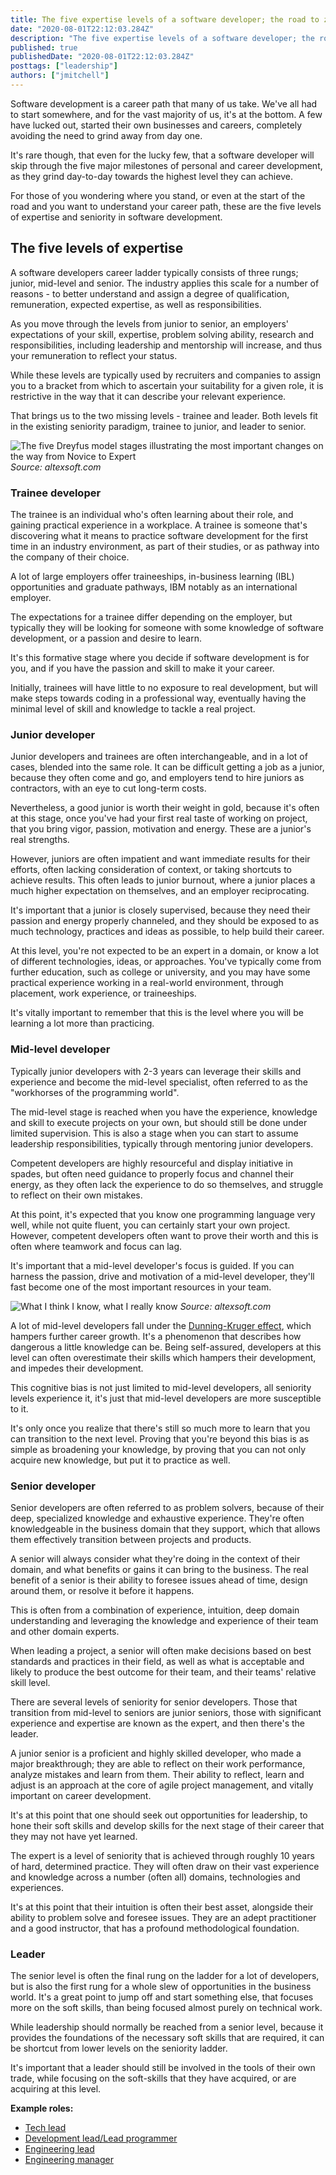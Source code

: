 ```yaml
---
title: The five expertise levels of a software developer; the road to zen master
date: "2020-08-01T22:12:03.284Z"
description: "The five expertise levels of a software developer; the road to zen master"
published: true
publishedDate: "2020-08-01T22:12:03.284Z"
posttags: ["leadership"]
authors: ["jmitchell"]
---
```


Software development is a career path that many of us take. We've all had to start somewhere, and for the vast majority of us, it's at the bottom. A few have lucked out, started their own businesses and careers, completely avoiding the need to grind away from day one.

It's rare though, that even for the lucky few, that a software developer will skip through the five major milestones of personal and career development, as they grind day-to-day towards the highest level they can achieve.

For those of you wondering where you stand, or even at the start of the road and you want to understand your career path, these are the five levels of expertise and seniority in software development.

## The five levels of expertise
A software developers career ladder typically consists of three rungs; junior, mid-level and senior. The industry applies this scale for a number of reasons - to better understand and assign a degree of qualification, remuneration, expected expertise, as well as responsibilities. 

As you move through the levels from junior to senior, an employers' expectations of your skill, expertise, problem solving ability, research and responsibilities, including leadership and mentorship will increase, and thus your remuneration to reflect your status.

While these levels are typically used by recruiters and companies to assign you to a bracket from which to ascertain your suitability for a given role, it is restrictive in the way that it can describe your relevant experience.

That brings us to the two missing levels - trainee and leader. Both levels fit in the existing seniority paradigm, trainee to junior, and leader to senior.

![The five Dreyfus model stages illustrating the most important changes on the way from Novice to Expert](https://dev-to-uploads.s3.amazonaws.com/i/12hio5zj7ifspzo860u3.png)
*Source: altexsoft.com*

### Trainee developer
The trainee is an individual who's often learning about their role, and gaining practical experience in a workplace. A trainee is someone that's discovering what it means to practice software development for the first time in an industry environment, as part of their studies, or as pathway into the company of their choice.

A lot of large employers offer traineeships, in-business learning (IBL) opportunities and graduate pathways, IBM notably as an international employer.

The expectations for a trainee differ depending on the employer, but typically they will be looking for someone with some knowledge of software development, or a passion and desire to learn.

It's this formative stage where you decide if software development is for you, and if you have the passion and skill to make it your career.

Initially, trainees will have little to no exposure to real development, but will make steps towards coding in a professional way, eventually having the minimal level of skill and knowledge to tackle a real project.

### Junior developer
Junior developers and trainees are often interchangeable, and in a lot of cases, blended into the same role. It can be difficult getting a job as a junior, because they often come and go, and employers tend to hire juniors as contractors, with an eye to cut long-term costs.

Nevertheless, a good junior is worth their weight in gold, because it's often at this stage, once you've had your first real taste of working on project, that you bring vigor, passion, motivation and energy. These are a junior's real strengths.

However, juniors are often impatient and want immediate results for their efforts, often lacking consideration of context, or taking shortcuts to achieve results. This often leads to junior burnout, where a junior places a much higher expectation on themselves, and an employer reciprocating.

It's important that a junior is closely supervised, because they need their passion and energy properly channeled, and they should be exposed to as much technology, practices and ideas as possible, to help build their career.

At this level, you're not expected to be an expert in a domain, or know a lot of different technologies, ideas, or approaches. You've typically come from further education, such as college or university, and you may have some practical experience working in a real-world environment, through placement, work experience, or traineeships.

It's vitally important to remember that this is the level where you will be learning a lot more than practicing.

### Mid-level developer
Typically junior developers with 2-3 years can leverage their skills and experience and become the mid-level specialist, often referred to as the "workhorses of the programming world".

The mid-level stage is reached when you have the experience, knowledge and skill to execute projects on your own, but should still be done under limited supervision. This is also a stage when you can start to assume leadership responsibilities, typically through mentoring junior developers.

Competent developers are highly resourceful and display initiative in spades, but often need guidance to properly focus and channel their energy, as they often lack the experience to do so themselves, and struggle to reflect on their own mistakes.

At this point, it's expected that you know one programming language very well, while not quite fluent, you can certainly start your own project. However, competent developers often want to prove their worth and this is often where teamwork and focus can lag.

It's important that a mid-level developer's focus is guided. If you can harness the passion, drive and motivation of a mid-level developer, they'll fast become one of the most important resources in your team.

![What I think I know, what I really know](https://dev-to-uploads.s3.amazonaws.com/i/vf0r7pk3nhnatv5d5yrj.png)
*Source: altexsoft.com*

A lot of mid-level developers fall under the [Dunning-Kruger effect](https://en.wikipedia.org/wiki/Dunning%E2%80%93Kruger_effect), which hampers further career growth. It's a phenomenon that describes how dangerous a little knowledge can be. Being self-assured, developers at this level can often overestimate their skills which hampers their development, and impedes their development.

This cognitive bias is not just limited to mid-level developers, all seniority levels experience it, it's just that mid-level developers are more susceptible to it.

It's only once you realize that there's still so much more to learn that you can transition to the next level. Proving that you're beyond this bias is as simple as broadening your knowledge, by proving that you can not only acquire new knowledge, but put it to practice as well.

### Senior developer
Senior developers are often referred to as problem solvers, because of their deep, specialized knowledge and exhaustive experience. They're often knowledgeable in the business domain that they support, which that allows them effectively transition between projects and products.

A senior will always consider what they're doing in the context of their domain, and what benefits or gains it can bring to the business. The real benefit of a senior is their ability to foresee issues ahead of time, design around them, or resolve it before it happens.

This is often from a combination of experience, intuition, deep domain understanding and leveraging the knowledge and experience of their team and other domain experts.

When leading a project, a senior will often make decisions based on best standards and practices in their field, as well as what is acceptable and likely to produce the best outcome for their team, and their teams' relative skill level.

There are several levels of seniority for senior developers. Those that transition from mid-level to seniors are junior seniors, those with significant experience and expertise are known as the expert, and then there's the leader.

A junior senior is a proficient and highly skilled developer, who made a major breakthrough; they are able to reflect on their work performance, analyze mistakes and learn from them. Their ability to reflect, learn and adjust is an approach at the core of agile project management, and vitally important on career development.

It's at this point that one should seek out opportunities for leadership, to hone their soft skills and develop skills for the next stage of their career that they may not have yet learned.

The expert is a level of seniority that is achieved through roughly 10 years of hard, determined practice. They will often draw on their vast experience and knowledge across a number (often all) domains, technologies and experiences.

It's at this point that their intuition is often their best asset, alongside their ability to problem solve and foresee issues. They are an adept practitioner and a good instructor, that has a profound methodological foundation.

### Leader
The senior level is often the final rung on the ladder for a lot of developers, but is also the first rung for a whole slew of opportunities in the business world. It's a great point to jump off and start something else, that focuses more on the soft skills, than being focused almost purely on technical work.

While leadership should normally be reached from a senior level, because it provides the foundations of the necessary soft skills that are required, it can be shortcut from lower levels on the seniority ladder.

It's important that a leader should still be involved in the tools of their own trade, while focusing on the soft-skills that they have acquired, or are acquiring at this level.

**Example roles:**
* [Tech lead](https://www.patkua.com/blog/the-definition-of-a-tech-lead/)
* [Development lead/Lead programmer](https://en.wikipedia.org/wiki/Lead_programmer)
* [Engineering lead](https://dev.to/pawel_ledwon/whats-the-role-of-an-engineering-team-lead--47hc)
* [Engineering manager](https://en.wikipedia.org/wiki/Engineering_management)